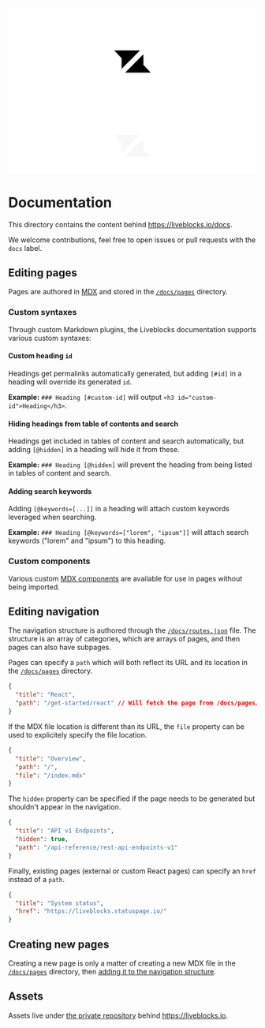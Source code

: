 <p align="center">
  <a href="https://liveblocks.io#gh-light-mode-only">
    <img src="https://raw.githubusercontent.com/liveblocks/liveblocks/main/.github/assets/header-light.svg" alt="Liveblocks" />
  </a>
  <a href="https://liveblocks.io#gh-dark-mode-only">
    <img src="https://raw.githubusercontent.com/liveblocks/liveblocks/main/.github/assets/header-dark.svg" alt="Liveblocks" />
  </a>
</p>

# Documentation

This directory contains the content behind https://liveblocks.io/docs.

We welcome contributions, feel free to open issues or pull requests with the
`docs` label.

## Editing pages

Pages are authored in [MDX](https://mdxjs.com/) and stored in the
[`/docs/pages`](./pages) directory.

### Custom syntaxes

Through custom Markdown plugins, the Liveblocks documentation supports various
custom syntaxes:

#### Custom heading `id`

Headings get permalinks automatically generated, but adding `[#id]` in a heading
will override its generated `id`.

**Example:** `### Heading [#custom-id]` will output
`<h3 id="custom-id">Heading</h3>`.

#### Hiding headings from table of contents and search

Headings get included in tables of content and search automatically, but adding
`[@hidden]` in a heading will hide it from these.

**Example:** `### Heading [@hidden]` will prevent the heading from being listed
in tables of content and search.

#### Adding search keywords

Adding `[@keywords=[...]]` in a heading will attach custom keywords leveraged
when searching.

**Example:** `### Heading [@keywords=["lorem", "ipsum"]]` will attach search
keywords ("lorem" and "ipsum") to this heading.

### Custom components

Various custom [MDX components](https://mdxjs.com/) are available for use in
pages without being imported.

## Editing navigation

The navigation structure is authored through the
[`/docs/routes.json`](./routes.json) file. The structure is an array of
categories, which are arrays of pages, and then pages can also have subpages.

Pages can specify a `path` which will both reflect its URL and its location in
the [`/docs/pages`](./pages) directory.

```json
{
  "title": "React",
  "path": "/get-started/react" // Will fetch the page from /docs/pages/get-started/react.mdx
}
```

If the MDX file location is different than its URL, the `file` property can be
used to explicitely specify the file location.

```json
{
  "title": "Overview",
  "path": "/",
  "file": "/index.mdx"
}
```

The `hidden` property can be specified if the page needs to be generated but
shouldn't appear in the navigation.

```json
{
  "title": "API v1 Endpoints",
  "hidden": true,
  "path": "/api-reference/rest-api-endpoints-v1"
}
```

Finally, existing pages (external or custom React pages) can specify an `href`
instead of a `path`.

```json
{
  "title": "System status",
  "href": "https://liveblocks.statuspage.io/"
}
```

## Creating new pages

Creating a new page is only a matter of creating a new MDX file in the
[`/docs/pages`](./pages) directory, then
[adding it to the navigation structure](#editing-navigation).

## Assets

Assets live under
[the private repository](https://github.com/liveblocks/liveblocks.io) behind
https://liveblocks.io.
